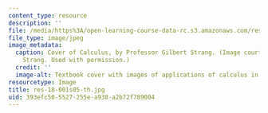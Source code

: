 ```yaml
---
content_type: resource
description: ''
file: /media/https%3A/open-learning-course-data-rc.s3.amazonaws.com/res-18-001-calculus-online-textbook-spring-2005/393efc505527255ea938a2b72f789004_res-18-001s05-th.jpg
file_type: image/jpeg
image_metadata:
  caption: Cover of Calculus, by Professor Gilbert Strang. (Image courtesy of Gilbert
    Strang. Used with permission.)
  credit: ''
  image-alt: Textbook cover with images of applications of calculus in real-life situations.
resourcetype: Image
title: res-18-001s05-th.jpg
uid: 393efc50-5527-255e-a938-a2b72f789004
---
```

